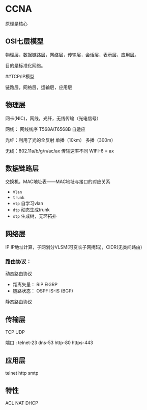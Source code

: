 # CCNA

原理是核心

## OSI七层模型

物理层，数据链路层，网络层，传输层，会话层，表示层，应用层。

目的是标准化网络。

##TCP/IP模型

链路层，网络层，运输层，应用层

## 物理层

网卡(NIC)，网线，光纤，无线传输（光电信号）

网线： 网线线序 T568A\T6568B 自适应

光纤：利用了光的全反射 单播（10km） 多播（300m）

无线：802.11a/b/g/n/ac/ax 传输速率不同  WIFI-6 = ax

## 数据链路层

交换机，MAC地址表——MAC地址与接口的对应关系

- `Vlan` 
- `trunk` 
- `vtp` 自学习vlan
- `dtp` 动态生成trunk
- `stp`  生成树，无环拓扑

## 网络层

IP IP地址计算，子网划分VLSM(可变长子网掩码)，CIDR(无类间路由)

### 路由协议：

动态路由协议

  - 距离矢量： RIP EIGRP
  - 链路状态： OSPF IS-IS  (BGP)

静态路由协议

## 传输层

TCP UDP

端口 : telnet-23 dns-53 http-80 https-443

## 应用层

telnet http smtp

## 特性

ACL NAT DHCP